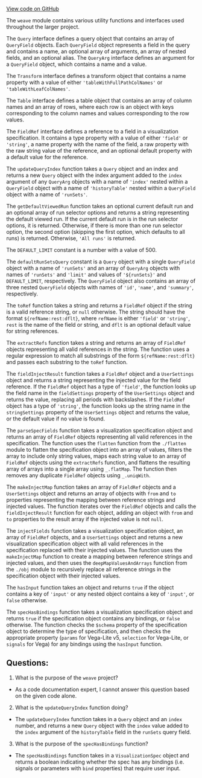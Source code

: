 [View code on GitHub](https://github.com/wandb/weave/weave-js/src/common/util/vega3.ts)

The `weave` module contains various utility functions and interfaces used throughout the larger project. 

The `Query` interface defines a query object that contains an array of `QueryField` objects. Each `QueryField` object represents a field in the query and contains a name, an optional array of arguments, an array of nested fields, and an optional alias. The `QueryArg` interface defines an argument for a `QueryField` object, which contains a name and a value. 

The `Transform` interface defines a transform object that contains a name property with a value of either `'tableWithFullPathColNames'` or `'tableWithLeafColNames'`. 

The `Table` interface defines a table object that contains an array of column names and an array of rows, where each row is an object with keys corresponding to the column names and values corresponding to the row values. 

The `FieldRef` interface defines a reference to a field in a visualization specification. It contains a type property with a value of either `'field'` or `'string'`, a name property with the name of the field, a raw property with the raw string value of the reference, and an optional default property with a default value for the reference. 

The `updateQueryIndex` function takes a `Query` object and an index and returns a new `Query` object with the index argument added to the `index` argument of any `QueryArg` objects with a name of `'index'` nested within a `QueryField` object with a name of `'historyTable'` nested within a `QueryField` object with a name of `'runSets'`. 

The `getDefaultViewedRun` function takes an optional current default run and an optional array of run selector options and returns a string representing the default viewed run. If the current default run is in the run selector options, it is returned. Otherwise, if there is more than one run selector option, the second option (skipping the first option, which defaults to all runs) is returned. Otherwise, `'All runs'` is returned. 

The `DEFAULT_LIMIT` constant is a number with a value of 500. 

The `defaultRunSetsQuery` constant is a `Query` object with a single `QueryField` object with a name of `'runSets'` and an array of `QueryArg` objects with names of `'runSets'` and `'limit'` and values of `'${runSets}'` and `DEFAULT_LIMIT`, respectively. The `QueryField` object also contains an array of three nested `QueryField` objects with names of `'id'`, `'name'`, and `'summary'`, respectively. 

The `toRef` function takes a string and returns a `FieldRef` object if the string is a valid reference string, or `null` otherwise. The string should have the format `${refName:rest:dflt}`, where `refName` is either `'field'` or `'string'`, `rest` is the name of the field or string, and `dflt` is an optional default value for string references. 

The `extractRefs` function takes a string and returns an array of `FieldRef` objects representing all valid references in the string. The function uses a regular expression to match all substrings of the form `${refName:rest:dflt}` and passes each substring to the `toRef` function. 

The `fieldInjectResult` function takes a `FieldRef` object and a `UserSettings` object and returns a string representing the injected value for the field reference. If the `FieldRef` object has a type of `'field'`, the function looks up the field name in the `fieldSettings` property of the `UserSettings` object and returns the value, replacing all periods with backslashes. If the `FieldRef` object has a type of `'string'`, the function looks up the string name in the `stringSettings` property of the `UserSettings` object and returns the value, or the default value if no value is found. 

The `parseSpecFields` function takes a visualization specification object and returns an array of `FieldRef` objects representing all valid references in the specification. The function uses the `flatten` function from the `./flatten` module to flatten the specification object into an array of values, filters the array to include only string values, maps each string value to an array of `FieldRef` objects using the `extractRefs` function, and flattens the resulting array of arrays into a single array using `_.flatMap`. The function then removes any duplicate `FieldRef` objects using `_.uniqWith`. 

The `makeInjectMap` function takes an array of `FieldRef` objects and a `UserSettings` object and returns an array of objects with `from` and `to` properties representing the mapping between reference strings and injected values. The function iterates over the `FieldRef` objects and calls the `fieldInjectResult` function for each object, adding an object with `from` and `to` properties to the result array if the injected value is not `null`. 

The `injectFields` function takes a visualization specification object, an array of `FieldRef` objects, and a `UserSettings` object and returns a new visualization specification object with all valid references in the specification replaced with their injected values. The function uses the `makeInjectMap` function to create a mapping between reference strings and injected values, and then uses the `deepMapValuesAndArrays` function from the `./obj` module to recursively replace all reference strings in the specification object with their injected values. 

The `hasInput` function takes an object and returns `true` if the object contains a key of `'input'` or any nested object contains a key of `'input'`, or `false` otherwise. 

The `specHasBindings` function takes a visualization specification object and returns `true` if the specification object contains any bindings, or `false` otherwise. The function checks the `$schema` property of the specification object to determine the type of specification, and then checks the appropriate property (`params` for Vega-Lite v5, `selection` for Vega-Lite, or `signals` for Vega) for any bindings using the `hasInput` function.
## Questions: 
 1. What is the purpose of the `weave` project?
- As a code documentation expert, I cannot answer this question based on the given code alone. 

2. What is the `updateQueryIndex` function doing?
- The `updateQueryIndex` function takes in a `Query` object and an `index` number, and returns a new `Query` object with the `index` value added to the `index` argument of the `historyTable` field in the `runSets` query field.

3. What is the purpose of the `specHasBindings` function?
- The `specHasBindings` function takes in a `VisualizationSpec` object and returns a boolean indicating whether the spec has any bindings (i.e. signals or parameters with `bind` properties) that require user input.